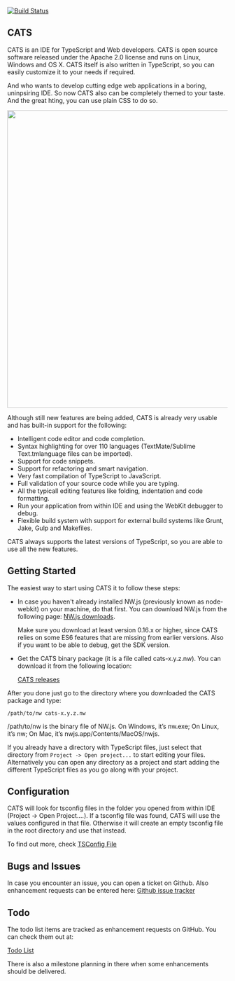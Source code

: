 [![Build Status](https://travis-ci.org/jbaron/cats.svg?branch=master)](https://travis-ci.org/jbaron/cats)

## CATS

CATS is an IDE for TypeScript and Web developers. CATS is open source software released under the Apache 2.0 license 
and runs on Linux, Windows and OS X.  CATS itself is also written in TypeScript, so you can easily 
customize it to your needs if required.

And who wants to develop cutting edge web applications in a boring, uninpsiring IDE. So now CATS 
also can be completely themed to your taste. And the great hting, you can use plain CSS to do so.


<img width="680" src="https://raw.github.com/jbaron/cats/master/artifacts/cats_screenshot.png" />



Although still new features are being added, CATS is already very usable and has built-in support for 
the following: 

- Intelligent code editor and code completion.
- Syntax highlighting for over 110 languages (TextMate/Sublime Text.tmlanguage files can be imported).
- Support for code snippets.
- Support for refactoring and smart navigation.
- Very fast compilation of TypeScript to JavaScript.
- Full validation of your source code while you are typing.
- All the typicall editing features like folding, indentation and code formatting.
- Run your application from within IDE and using the WebKit debugger to debug.
- Flexible build system with support for external build systems like Grunt, Jake, Gulp and Makefiles.

CATS always supports the latest versions of TypeScript, so you are able to use all the new features.

## Getting Started

The easiest way to start using CATS it to follow these steps:

* In case you haven't already installed NW.js (previously known as node-webkit) on your machine, do that first. 
  You can download NW.js from the following page: [NW.js downloads](http://nwjs.io/downloads/). 

  Make sure you download at least version 0.16.x or higher, since CATS relies on some ES6 features that are missing 
  from earlier versions. Also if you want to be able to debug, get the SDK version.

* Get the CATS binary package (it is a file called cats-x.y.z.nw). You can download it from the following location:

  [CATS releases](https://github.com/jbaron/cats/releases/) 
  
  
After you done just go to the directory where you downloaded the CATS package and type:

```shell
/path/to/nw cats-x.y.z.nw
```

/path/to/nw is the binary file of NW.js. On Windows, it’s nw.exe; On Linux, it’s nw; On Mac, it’s nwjs.app/Contents/MacOS/nwjs.


If you already have a directory with TypeScript files, just select that directory from `Project -> Open project...`
to start editing your files. Alternatively you can open any directory as a project and start adding the
different TypeScript files as you go along with your project.


## Configuration

CATS will look for tsconfig files in the folder you opened from within IDE (Project -> Open Project....). 
If a tsconfig file was found, CATS will use the values configured in that file. Otherwise it will 
create an empty tsconfig file in the root directory and use that instead.

To find out more, check [TSConfig File](https://github.com/jbaron/cats/wiki/TSConfig-File)


## Bugs and Issues

In case you encounter an issue, you can open a ticket on Github. 
Also enhancement requests can be entered here: [Github issue tracker](https://github.com/jbaron/cats/issues)


## Todo

The todo list items are tracked as enhancement requests on GitHub. You can check them out at:

[Todo List](https://github.com/jbaron/cats/issues?labels=enhancement&page=1&state=open)

There is also a milestone planning in there when some enhancements should be delivered. 

